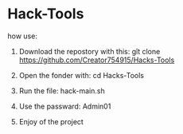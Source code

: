 # Hack-Tools
how use:

1) Download the repostory with this: gît clone https://github.com/Creator754915/Hacks-Tools

2) Open the fonder with: cd Hacks-Tools

3) Run the file: hack-main.sh

4) Use the passward: Admin01

5) Enjoy of the project

